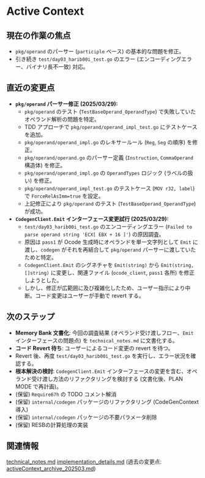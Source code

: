 # Active Context

## 現在の作業の焦点
- `pkg/operand` のパーサー (`participle` ベース) の基本的な問題を修正。
- 引き続き `test/day03_harib00i_test.go` のエラー (エンコーディングエラー、バイナリ長不一致) 対応。

## 直近の変更点
- **`pkg/operand` パーサー修正 (2025/03/29):**
    - `pkg/operand` のテスト (`TestBaseOperand_OperandType`) で失敗していたオペランド解析の問題を特定。
    - TDD アプローチで `pkg/operand/operand_impl_test.go` にテストケースを追加。
    - `pkg/operand/operand_impl.go` のレキサールール (`Reg`, `Seg` の順序) を修正。
    - `pkg/operand/operand.go` のパーサー定義 (`Instruction`, `CommaOperand` 構造体) を修正。
    - `pkg/operand/operand_impl.go` の `OperandTypes` ロジック (ラベルの扱い) を修正。
    - `pkg/operand/operand_impl_test.go` のテストケース (`MOV r32, label`) で `ForceRelAsImm=true` を設定。
    - 上記修正により `pkg/operand` のテスト (`TestBaseOperand_OperandType`) が成功。
- **`CodegenClient.Emit` インターフェース変更試行 (2025/03/29):**
    - `test/day03_harib00i_test.go` のエンコーディングエラー (`Failed to parse operand string 'ECX[ EBX + 16 ]'`) の原因調査。
    - 原因は `pass1` が Ocode 生成時にオペランドを単一文字列として `Emit` に渡し、`codegen` がそれを再結合して `pkg/operand` パーサーに渡していたためと特定。
    - `CodegenClient.Emit` のシグネチャを `Emit(string)` から `Emit(string, []string)` に変更し、関連ファイル (`ocode_client`, `pass1` 各所) を修正しようとした。
    - しかし、修正が広範囲に及び複雑化したため、ユーザー指示により中断。コード変更はユーザーが手動で revert する。

## 次のステップ
- **Memory Bank 文書化**: 今回の調査結果 (オペランド受け渡しフロー、`Emit` インターフェースの問題点) を `technical_notes.md` に文書化する。
- **コード Revert 待ち**: ユーザーによるコード変更の revert を待つ。
- Revert 後、再度 `test/day03_harib00i_test.go` を実行し、エラー状況を確認する。
- **根本解決の検討**: `CodegenClient.Emit` インターフェースの変更を含む、オペランド受け渡し方法のリファクタリングを検討する (文書化後、PLAN MODE で再計画)。
- (保留) `Require67h` の TODO コメント解消
- (保留) `internal/codegen` パッケージのリファクタリング (CodeGenContext 導入)
- (保留) `internal/codegen` パッケージの不要パラメータ削除
- (保留) RESBの計算処理の実装

## 関連情報
[technical_notes.md](../details/technical_notes.md)
[implementation_details.md](../details/implementation_details.md)
(過去の変更点: [activeContext_archive_202503.md](../archives/activeContext_archive_202503.md))
